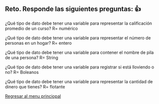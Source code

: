 ## Reto. Responde las siguientes preguntas: 👍
¿Qué tipo de dato debe tener una variable para representar la calificación promedio de un
curso? R= numérico

¿Qué tipo de dato debe tener una variable para representar el número de personas en un
hogar? R= entero

¿Qué tipo de dato debe tener una variable para contener el nombre de pila de una persona?
R= String

¿Qué tipo de dato debe tener una variable para registrar si está lloviendo o no?
R= Boleanos

¿Qué tipo de dato debe tener una variable para representar la cantidad de dinero que
tienes? R= flotante

[Regresar al menu princiopal](https://github.com/escuelaDeCodigoMargaritaMaza/escuela_de_codigo/tree/main/PENSAMIENTO_COMPUTACIONAL)
